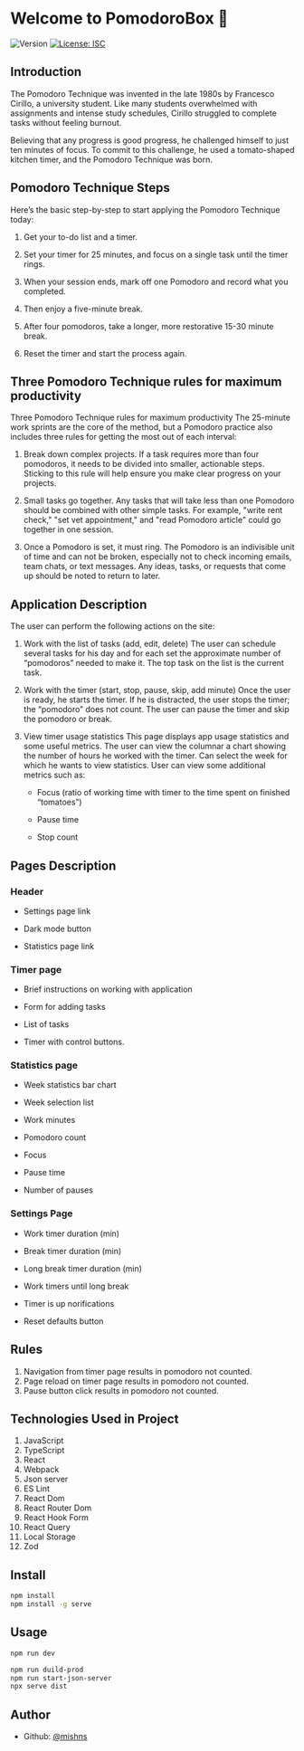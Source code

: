 # Welcome to PomodoroBox 👋
![Version](https://img.shields.io/badge/version-1.0.0-blue.svg?cacheSeconds=2592000)
[![License: ISC](https://img.shields.io/badge/License-ISC-yellow.svg)](#)

## Introduction
The Pomodoro Technique was invented in the late 1980s by Francesco Cirillo, a university student. Like many students overwhelmed with assignments and intense study schedules, Cirillo struggled to complete tasks without feeling burnout.

Believing that any progress is good progress, he challenged himself to just ten minutes of focus. To commit to this challenge, he used a tomato-shaped kitchen timer, and the Pomodoro Technique was born.


## Pomodoro Technique Steps
Here’s the basic step-by-step to start applying the Pomodoro Technique today:

1. Get your to-do list and a timer.

2. Set your timer for 25 minutes, and focus on a single task until the timer rings.

3. When your session ends, mark off one Pomodoro and record what you completed.

4. Then enjoy a five-minute break.

5. After four pomodoros, take a longer, more restorative 15-30 minute break.

6. Reset the timer and start the process again.

## Three Pomodoro Technique rules for maximum productivity

Three Pomodoro Technique rules for maximum productivity
The 25-minute work sprints are the core of the method, but a Pomodoro practice also includes three rules for getting the most out of each interval:

1. Break down complex projects. If a task requires more than four pomodoros, it needs to be divided into smaller, actionable steps. Sticking to this rule will help ensure you make clear progress on your projects.

2. Small tasks go together. Any tasks that will take less than one Pomodoro should be combined with other simple tasks. For example, "write rent check," "set vet appointment," and "read Pomodoro article" could go together in one session.

3. Once a Pomodoro is set, it must ring. The Pomodoro is an indivisible unit of time and can not be broken, especially not to check incoming emails, team chats, or text messages. Any ideas, tasks, or requests that come up should be noted to return to later.

## Application Description
The user can perform the following actions on the site:
1. Work with the list of tasks (add, edit, delete)
The user can schedule several tasks for his day and for each
set the approximate number of “pomodoros” needed to make it. The top task on the list is the current task.
2. Work with the timer (start, stop, pause, skip, add minute)
Once the user is ready, he starts the timer. If he is distracted, the user stops the timer; the “pomodoro” does not count. The user can pause the timer and skip the pomodoro or
break.
3. View timer usage statistics
This page displays app usage statistics and some useful metrics. The user can view the columnar
a chart showing the number of hours he worked with the timer. Can select the week for which he wants to view statistics. User can view some additional metrics such as:

   - Focus (ratio of working time with
    timer to the time spent on
    finished “tomatoes”)

    - Pause time

    - Stop count

## Pages Description
  ### Header
  - Settings page link

  - Dark mode button

  - Statistics page link

  ### Timer page
  - Brief instructions on working with
    application

  - Form for adding tasks

  - List of tasks

  - Timer with control buttons.
  
  ### Statistics page
  - Week statistics bar chart

  - Week selection list

  - Work minutes

  - Pomodoro count

  - Focus

  - Pause time

  - Number of pauses

  ### Settings Page
  - Work timer duration (min)

  - Break timer duration (min)

  - Long break timer duration (min)

  - Work timers until long break

  - Timer is up norifications

  - Reset defaults button

## Rules
1. Navigation from timer page results in pomodoro not counted.
2. Page reload on timer page results in pomodoro not counted.
3. Pause button click results in pomodoro not counted.

## Technologies Used in Project
1. JavaScript
2. TypeScript
3. React
4. Webpack
4. Json server
5. ES Lint
6. React Dom
7. React Router Dom
8. React Hook Form
9. React Query
10. Local Storage
11. Zod

## Install

```sh
npm install
npm install -g serve
```

## Usage

```sh
npm run dev
```
```sh
npm run duild-prod
npm run start-json-server
npx serve dist
```

## Author
* Github: [@mishns](https://github.com/mishns)
